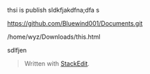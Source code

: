 thsi is publish
sldkfjakdfna;dfa
s

https://github.com/Bluewind001/Documents.git

/home/wyz/Downloads/this.html



sdlfjen 
<br/>
> Written with [StackEdit](https://stackedit.io/).